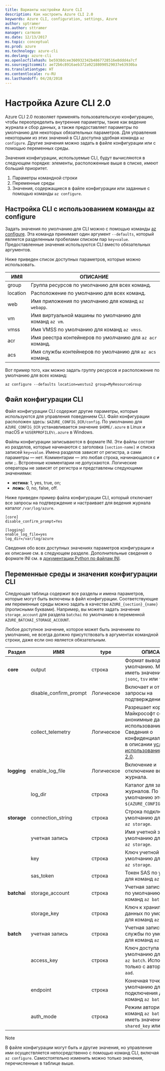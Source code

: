 ```yaml
---
title: Варианты настройки Azure CLI
description: Как настроить Azure CLI 2.0
keywords: Azure CLI, configuration, settings, Azure
author: sptramer
ms.author: sttramer
manager: carmonm
ms.date: 12/13/2017
ms.topic: conceptual
ms.prod: azure
ms.technology: azure-cli
ms.devlang: azure-cli
ms.openlocfilehash: be5938dcee360932342b4867728516e8ddd4a7cf
ms.sourcegitcommit: ae72b6c8916aeb372a92188090529037e63930ba
ms.translationtype: HT
ms.contentlocale: ru-RU
ms.lasthandoff: 04/28/2018
---
```

# <a name="azure-cli-20-configuration"></a>Настройка Azure CLI 2.0

Azure CLI 2.0 позволяет применять пользовательскую конфигурацию, чтобы переопределить внутренние параметры, такие как ведение журнала и сбор данных, а также предоставляет параметры по умолчанию для некоторых обязательных параметров. Для управления некоторыми из этих значений в CLI доступна удобная команда `az configure`. Другие значения можно задать в файле конфигурации или с помощью переменных среды.

Значения конфигурации, используемые CLI, будут вычисляются в следующем порядке: элементы, расположенные выше в списке, имеют больший приоритет.

1. Параметры командной строки
2. Переменные среды
3. Значения, содержащиеся в файле конфигурации или заданные с помощью команды `az configure`.

## <a name="cli-configuration-with-az-configure"></a>Настройка CLI с использованием команды az configure

Задать значения по умолчанию для CLI можно с помощью команды [az configure](/cli/azure/reference-index#az-configure).
Эта команда принимает один аргумент `--defaults`, который является разделенным пробелами списком пар `key=value`. Предоставленные значения используются CLI вместо обязательных аргументов.

Ниже приведен список доступных параметров, которые можно использовать.

| ИМЯ | ОПИСАНИЕ |
|------|-------------|
| group | Группа ресурсов по умолчанию для всех команд. |
| location | Расположение по умолчанию для всех команд. |
| web | Имя приложения по умолчанию для команд `az webapp`. |
| vm | Имя виртуальной машины по умолчанию для команд `az vm`. |
| vmss | Имя VMSS по умолчанию для команд `az vmss`. |
| acr | Имя реестра контейнеров по умолчанию для `az acr` команд. |
| acs | Имя службы контейнеров по умолчанию для `az acs` команд. |

Вот пример того, как можно задать группу ресурсов и расположение по умолчанию для всех команд:

```azurecli
az configure --defaults location=westus2 group=MyResourceGroup
```

## <a name="cli-configuration-file"></a>Файл конфигурации CLI

Файл конфигурации CLI содержит другие параметры, которые используются для управления поведением CLI. Файл конфигурации расположен здесь: `$AZURE_CONFIG_DIR/config`. По умолчанию для `AZURE_CONFIG_DIR` устанавливается значение `$HOME/.azure` в Linux и macOS и `%USERPROFILE%\.azure` в Windows.

Файлы конфигурации записываются в формате INI. Эти файлы состоят из разделов, которые начинаются с заголовка `[section-name]` и списка записей `key=value`. Имена разделов зависят от регистра, а сами параметры — нет.
Комментарии — это любая строка, начинающаяся с `#` или `;`. Встроенные комментарии не допускаются. Логические операторы не зависят от регистра и представлены следующими значениями:

* __истина__: 1, yes, true, on;
* __ложь__: 0, no, false, off.

Ниже приведен пример файла конфигурации CLI, который отключает все запросы на подтверждение и настраивает для ведения журнала каталог `/var/log/azure`.

```
[core]
disable_confirm_prompt=Yes

[logging]
enable_log_file=yes
log_dir=/var/log/azure
```

Сведения обо всех доступных значениях параметров конфигурации и их описание см. в следующем разделе. Дополнительные сведения о формате INI см. в [документации Python по файлам INI](https://docs.python.org/3/library/configparser.html#supported-ini-file-structure).

## <a name="cli-configuration-values-and-environment-variables"></a>Переменные среды и значения конфигурации CLI

Следующая таблица содержит все разделы и имена параметров, которые могут быть включены в файл конфигурации. Соответствующие им переменные среды можно задать в качестве `AZURE_{section}_{name}` (прописными буквами). Например, вы можете задать значение `storage_account` для раздела `batchai` по умолчанию в переменной `AZURE_BATCHAI_STORAGE_ACCOUNT`.

Любое доступное значение, которое может быть значением по умолчанию, не всегда должно присутствовать в аргументах командной строки, даже если оно является обязательным.

| Раздел | ИМЯ      | type | ОПИСАНИЕ|
|---------|-----------|------|------------|
| __core__ | output | строка | Формат вывода по умолчанию. Может иметь значение `json`, `jsonc`, `tsv` или `table`. |
| | disable\_confirm\_prompt | Логическое | Включает и отключает запросы на подтверждение. |
| | collect\_telemetry | Логическое | Разрешает корпорации Майкрософт собирать анонимные данные об использовании CLI. Сведения о конфиденциальности см. в описании [условий использования Azure CLI 2.0](http://aka.ms/AzureCliLegal). |
| __logging__ | enable\_log\_file | Логическое | Включение и отключение ведения журнала. |
| | log\_dir | строка | Каталог для записи журналов. По умолчанию это `${AZURE_CONFIG_DIR}/logs`. |
| __storage__ | connection\_string | строка | Строка подключения по умолчанию для команд `az storage`. |
| | учетная запись | строка | Имя учетной записи по умолчанию для команд `az storage`. |
| | key | строка | Ключ учетной записи по умолчанию для команд `az storage`. |
| | sas\_token | строка | Токен SAS по умолчанию для команд `az storage`. |
| __batchai__ | storage\_account | строка | Учетная запись хранения по умолчанию для команд `az batchai`. |
| | storage\_key | строка | Ключ к хранилищу данных по умолчанию для команд `az batchai`. |
| __batch__ | учетная запись | строка | Учетная запись пакетной службы по умолчанию для команд `az batch`. |
| | access\_key | строка | Ключ доступа по умолчанию для команд `az batch`. Используется только с авторизацией `aad`. |
| | endpoint | строка | Конечная точка по умолчанию для подключения для команд `az batch`. |
| | auth\_mode | строка | Режим авторизации для команд `az batch`. Может иметь значение `shared_key` или `aad`. |

> [!NOTE]
> В файле конфигурации могут быть и другие значения, но управление ими осуществляется непосредственно с помощью команд CLI, включая `az configure`. Самостоятельно изменить можно только значения, перечисленные в таблице выше.
